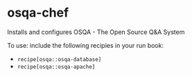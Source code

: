 osqa-chef
=========

Installs and configures OSQA - The Open Source Q&amp;A System

To use: include the following recipies in your run book:

* `recipe[osqa::osqa-database]`
* `recipe[osqa::osqa-apache]`
